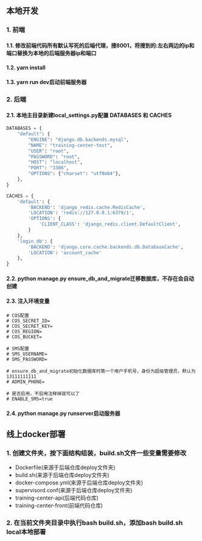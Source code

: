 ## 本地开发
### 1. 前端
#### 1.1. 修改前端代码所有默认写死的后端代理，搜8001，将搜到的:左右两边的ip和端口替换为本地的后端服务器ip和端口
#### 1.2. yarn install
#### 1.3. yarn run dev启动前端服务器
### 2. 后端
#### 2.1. 本地主目录新建local_settings.py配置 DATABASES 和 CACHES
```python
DATABASES = {
    "default": {
        "ENGINE": "django.db.backends.mysql",
        "NAME": "training-center-test",
        "USER": "root",
        "PASSWORD": "root",
        "HOST": "localhost",
        "PORT": "3306",
        "OPTIONS": {"charset": "utf8mb4"},
    },
}

CACHES = {
    'default': {
        'BACKEND': 'django_redis.cache.RedisCache',
        'LOCATION': 'redis://127.0.0.1:6379/1',
        'OPTIONS': {
            'CLIENT_CLASS': 'django_redis.client.DefaultClient',
        }
    },
    'login_db': {
        'BACKEND': 'django.core.cache.backends.db.DatabaseCache',
        'LOCATION': 'account_cache'
    },
}

```
#### 2.2. python manage.py ensure_db_and_migrate迁移数据库，不存在会自动创建
#### 2.3. 注入环境变量
```text
# COS配置
# COS_SECRET_ID=
# COS_SECRET_KEY=
# COS_REGION=
# COS_BUCKET=

# SMS配置
# SMS_USERNAME=
# SMS_PASSWORD=

# ensure_db_and_migrate初始化数据库时第一个用户手机号，身份为超级管理员，默认为13111111111
# ADMIN_PHONE=

# 是否启用，不启用注释掉就可以了
# ENABLE_SMS=true
```
#### 2.4. python manage.py runserver启动服务器

## 线上docker部署
### 1. 创建文件夹，按下面结构组装，build.sh文件一些变量需要修改
- Dockerfile(来源于后端仓库deploy文件夹)
- build.sh(来源于后端仓库deploy文件夹)
- docker-compose.yml(来源于后端仓库deploy文件夹)
- supervisord.conf(来源于后端仓库deploy文件夹)
- training-center-api(后端代码仓库)
- training-center-front(前端代码仓库)

### 2. 在当前文件夹目录中执行bash build.sh，添加bash build.sh local本地部署
